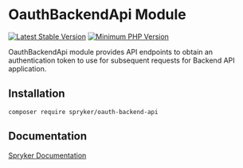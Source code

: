 # OauthBackendApi Module
[![Latest Stable Version](https://poser.pugx.org/spryker/oauth-backend-api/v/stable.svg)](https://packagist.org/packages/spryker/oauth-backend-api)
[![Minimum PHP Version](https://img.shields.io/badge/php-%3E%3D%208.2-8892BF.svg)](https://php.net/)

OauthBackendApi module provides API endpoints to obtain an authentication token to use for subsequent requests for Backend API application.

## Installation

```
composer require spryker/oauth-backend-api
```

## Documentation

[Spryker Documentation](https://docs.spryker.com)
